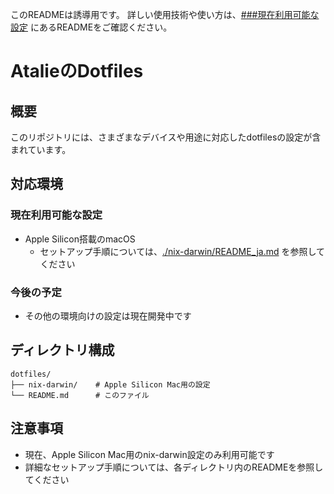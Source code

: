 このREADMEは誘導用です。
詳しい使用技術や使い方は、[###現在利用可能な設定](#現在利用可能な設定) にあるREADMEをご確認ください。
# AtalieのDotfiles

## 概要

このリポジトリには、さまざまなデバイスや用途に対応したdotfilesの設定が含まれています。

## 対応環境

### 現在利用可能な設定
- Apple Silicon搭載のmacOS  
  - セットアップ手順については、[./nix-darwin/README_ja.md](./nix-darwin/README_ja.md) を参照してください

### 今後の予定
- その他の環境向けの設定は現在開発中です

## ディレクトリ構成

```
dotfiles/
├── nix-darwin/    # Apple Silicon Mac用の設定
└── README.md      # このファイル
```

## 注意事項

- 現在、Apple Silicon Mac用のnix-darwin設定のみ利用可能です
- 詳細なセットアップ手順については、各ディレクトリ内のREADMEを参照してください

